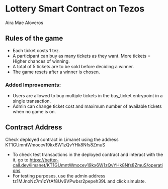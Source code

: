 # Lottery Smart Contract on Tezos
Aira Mae Aloveros

## Rules of the game
- Each ticket costs 1 tez.
- A participant can buy as many tickets as they want. More tickets = Higher chances of winning.
- A total of 5 tickets are to be sold before deciding a winner.
- The game resets after a winner is chosen.

### Added Improvements:
- Users are allowed to buy multiple tickets in the buy_ticket entrypoint in a single transaction.
- Admin can change ticket cost and maximum number of available tickets when no game is on.

## Contract Address
Check deployed contract in Limanet using the address KT1GUmntWmocev19kx6W1zQvYHk8Nfs8ZmuS
- To check test transactions in the deployed contract and interact with the it, go to https://better-call.dev/limanet/KT1GUmntWmocev19kx6W1zQvYHk8Nfs8ZmuS/operations
- For testing purposes, use the admin address tz1MJnoNz7m1zYtAf8Uv6VPwbsr2pepeh39L and click simulate. 